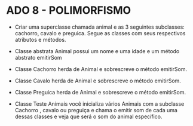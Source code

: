 # ADO 8 - POLIMORFISMO

- Criar uma superclasse chamada animal e as 3 seguintes subclasses: cachorro, cavalo e preguica. Segue as classes com seus respectivos atributos e métodos.

- Classe abstrata Animal possui um nome e uma idade e um método abstrato emitirSom

- Classe Cachorro herda de Animal e sobrescreve o método emitirSom.

- Classe Cavalo herda de Animal e sobrescreve o método emitirSom.

- Classe Preguica herda de Animal e sobrescreve o método emitirSom.

- Classe Teste Animais você inicializa vários Animais com a subclasse Cachorro , cavalo ou preguiça e chama o emitir som de cada uma dessas classes e veja que será o som do animal específico.